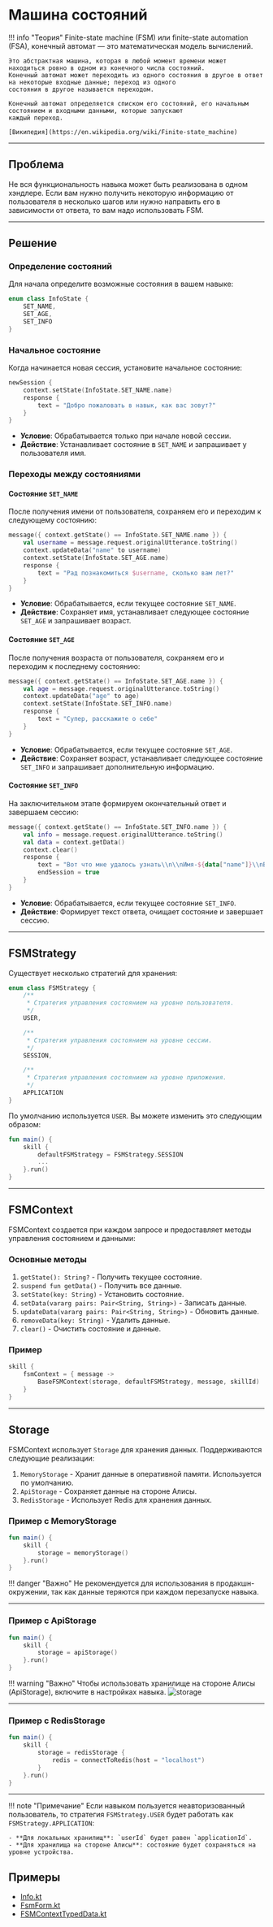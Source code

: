 # Машина состояний

!!! info "Теория"
    Finite-state machine (FSM) или finite-state automation (FSA), конечный автомат — это математическая модель вычислений.

    Это абстрактная машина, которая в любой момент времени может находиться ровно в одном из конечного числа состояний.
    Конечный автомат может переходить из одного состояния в другое в ответ на некоторые входные данные; переход из одного
    состояния в другое называется переходом.

    Конечный автомат определяется списком его состояний, его начальным состоянием и входными данными, которые запускают
    каждый переход.

    [Википедия](https://en.wikipedia.org/wiki/Finite-state_machine)

---

## Проблема

Не вся функциональность навыка может быть реализована в одном хэндлере.
Если вам нужно получить некоторую информацию от пользователя в несколько шагов или нужно направить его в зависимости от
ответа, то вам надо использовать FSM.

---

## Решение

### Определение состояний

Для начала определите возможные состояния в вашем навыке:

```kotlin
enum class InfoState {
    SET_NAME,
    SET_AGE,
    SET_INFO
}
```

### Начальное состояние

Когда начинается новая сессия, установите начальное состояние:

```kotlin
newSession {
    context.setState(InfoState.SET_NAME.name)
    response {
        text = "Добро пожаловать в навык, как вас зовут?"
    }
}
```

- **Условие**: Обрабатывается только при начале новой сессии.
- **Действие**: Устанавливает состояние в `SET_NAME` и запрашивает у пользователя имя.

### Переходы между состояниями

#### Состояние `SET_NAME`

После получения имени от пользователя, сохраняем его и переходим к следующему состоянию:

```kotlin
message({ context.getState() == InfoState.SET_NAME.name }) {
    val username = message.request.originalUtterance.toString()
    context.updateData("name" to username)
    context.setState(InfoState.SET_AGE.name)
    response {
        text = "Рад познакомиться $username, сколько вам лет?"
    }
}
```

- **Условие**: Обрабатывается, если текущее состояние `SET_NAME`.
- **Действие**: Сохраняет имя, устанавливает следующее состояние `SET_AGE` и запрашивает возраст.

#### Состояние `SET_AGE`

После получения возраста от пользователя, сохраняем его и переходим к последнему состоянию:

```kotlin
message({ context.getState() == InfoState.SET_AGE.name }) {
    val age = message.request.originalUtterance.toString()
    context.updateData("age" to age)
    context.setState(InfoState.SET_INFO.name)
    response {
        text = "Супер, расскажите о себе"
    }
}
```

- **Условие**: Обрабатывается, если текущее состояние `SET_AGE`.
- **Действие**: Сохраняет возраст, устанавливает следующее состояние `SET_INFO` и запрашивает дополнительную информацию.

#### Состояние `SET_INFO`

На заключительном этапе формируем окончательный ответ и завершаем сессию:

```kotlin
message({ context.getState() == InfoState.SET_INFO.name }) {
    val info = message.request.originalUtterance.toString()
    val data = context.getData()
    context.clear()
    response {
        text = "Вот что мне удалось узнать\\n\\nИмя-${data["name"]}\\nВозраст-${data["age"]}\\nИнформация-$info"
        endSession = true
    }
}
```

- **Условие**: Обрабатывается, если текущее состояние `SET_INFO`.
- **Действие**: Формирует текст ответа, очищает состояние и завершает сессию.

---

## FSMStrategy

Существует несколько стратегий для хранения:

```kotlin
enum class FSMStrategy {
    /**
     * Стратегия управления состоянием на уровне пользователя.
     */
    USER,

    /**
     * Стратегия управления состоянием на уровне сессии.
     */
    SESSION,

    /**
     * Стратегия управления состоянием на уровне приложения.
     */
    APPLICATION
}
```

По умолчанию используется `USER`. Вы можете изменить это следующим образом:

```kotlin
fun main() {
    skill {
        defaultFSMStrategy = FSMStrategy.SESSION
        ...
    }.run()
}
```

---

## FSMContext

FSMContext создается при каждом запросе и предоставляет методы управления состоянием и данными:

### Основные методы

1. `getState(): String?` - Получить текущее состояние.
2. `suspend fun getData()` - Получить все данные.
3. `setState(key: String)` - Установить состояние.
4. `setData(vararg pairs: Pair<String, String>)` - Записать данные.
5. `updateData(vararg pairs: Pair<String, String>)` - Обновить данные.
6. `removeData(key: String)` - Удалить данные.
7. `clear()` - Очистить состояние и данные.

### Пример

```kotlin
skill {
    fsmContext = { message ->
        BaseFSMContext(storage, defaultFSMStrategy, message, skillId)
    }
}
```

---

## Storage

FSMContext использует `Storage` для хранения данных. Поддерживаются следующие реализации:

1. `MemoryStorage` - Хранит данные в оперативной памяти. Используется по умолчанию.
2. `ApiStorage` - Сохраняет данные на стороне Алисы.
3. `RedisStorage` - Использует Redis для хранения данных.

### Пример с MemoryStorage

```kotlin
fun main() {
    skill {
        storage = memoryStorage()
    }.run()
}
```

!!! danger "Важно"
    Не рекомендуется для использования в продакшн-окружении, так как данные теряются при каждом перезапуске навыка.

---

### Пример с ApiStorage

```kotlin
fun main() {
    skill {
        storage = apiStorage()
    }.run()
}
```

!!! warning "Важно"
    Чтобы использовать хранилище на стороне Алисы (ApiStorage), включите в настройках навыка.
    ![storage](assets/storage.png)


---

### Пример с RedisStorage

```kotlin
fun main() {
    skill {
        storage = redisStorage {
            redis = connectToRedis(host = "localhost")
        }
    }.run()
}
```

---

!!! note "Примечание"
    Если навыком пользуется неавторизованный пользователь, то стратегия `FSMStrategy.USER` будет работать как `FSMStrategy.APPLICATION`:
    
    - **Для локальных хранилищ**: `userId` будет равен `applicationId`.  
    - **Для хранилища на стороне Алисы**: состояние будет сохраняться на уровне устройства.


## Примеры

- [Info.kt](https://github.com/danbeldev/alice-ktx/blob/master/examples/src/main/kotlin/com/github/examples/Info.kt)
- [FsmForm.kt](https://github.com/danbeldev/alice-ktx/blob/master/examples/src/main/kotlin/com/github/examples/FsmForm.kt)
- [FSMContextTypedData.kt](https://github.com/danbeldev/alice-ktx/blob/master/examples/src/main/kotlin/com/github/examples/FSMContextTypedData.kt)
